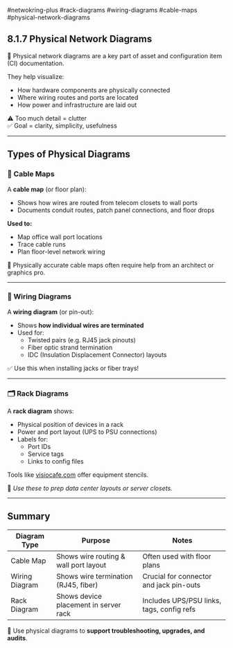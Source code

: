 #netwokring-plus #rack-diagrams #wiring-diagrams #cable-maps #physical-network-diagrams

## 8.1.7 Physical Network Diagrams

🧱 Physical network diagrams are a key part of asset and configuration item (CI) documentation.

They help visualize:
- How hardware components are physically connected
- Where wiring routes and ports are located
- How power and infrastructure are laid out

⚠️ Too much detail = clutter  
✅ Goal = clarity, simplicity, usefulness

---

## Types of Physical Diagrams

### 📌 Cable Maps

A **cable map** (or floor plan):
- Shows how wires are routed from telecom closets to wall ports
- Documents conduit routes, patch panel connections, and floor drops

**Used to:**
- Map office wall port locations
- Trace cable runs
- Plan floor-level network wiring

🧠 Physically accurate cable maps often require help from an architect or graphics pro.

---

### 🔌 Wiring Diagrams

A **wiring diagram** (or pin-out):
- Shows **how individual wires are terminated**
- Used for:
  - Twisted pairs (e.g. RJ45 jack pinouts)
  - Fiber optic strand termination
  - IDC (Insulation Displacement Connector) layouts

✅ Use this when installing jacks or fiber trays!

---

### 🗂️ Rack Diagrams

A **rack diagram** shows:
- Physical position of devices in a rack
- Power and port layout (UPS to PSU connections)
- Labels for:
  - Port IDs
  - Service tags
  - Links to config files

Tools like [visiocafe.com](https://visiocafe.com) offer equipment stencils.

🧰 *Use these to prep data center layouts or server closets.*

---

## Summary

| Diagram Type     | Purpose                                | Notes                                              |
|------------------|----------------------------------------|----------------------------------------------------|
| Cable Map        | Shows wire routing & wall port layout  | Often used with floor plans                        |
| Wiring Diagram   | Shows wire termination (RJ45, fiber)   | Crucial for connector and jack pin-outs            |
| Rack Diagram     | Shows device placement in server rack  | Includes UPS/PSU links, tags, config refs          |

🧠 Use physical diagrams to **support troubleshooting, upgrades, and audits**.
